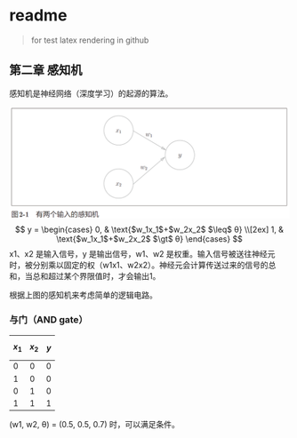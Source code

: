 # readme

> for test latex rendering in github

## 第二章 感知机

感知机是神经网络（深度学习）的起源的算法。

![](assets/perceptron.PNG)
$$ y = \begin{cases} 0, & \text{$w_1x_1$+$w_2x_2$ $\leq$ θ} \\[2ex] 1, & \text{$w_1x_1$+$w_2x_2$ $\gt$ θ} \end{cases} $$
x1、x2 是输入信号，y 是输出信号，w1、w2 是权重。输入信号被送往神经元时，被分别乘以固定的权（w1x1、w2x2）。神经元会计算传送过来的信号的总和，当总和超过某个界限值时，才会输出1。

根据上图的感知机来考虑简单的逻辑电路。

### 与门（AND gate）

| $$x_1$$ | $$x_2$$ | $$y$$ |
| ------- | ------- | ----- |
| 0       | 0       | 0     |
| 1       | 0       | 0     |
| 0       | 1       | 0     |
| 1       | 1       | 1     |

(w1, w2, θ) = (0.5, 0.5, 0.7) 时，可以满足条件。